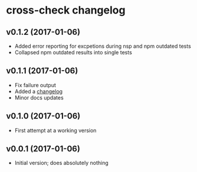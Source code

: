 # cross-check changelog

## v0.1.2 (2017-01-06)

 * Added error reporting for excpetions during nsp and npm outdated tests
 * Collapsed npm outdated results into single tests

## v0.1.1 (2017-01-06)

 * Fix failure output
 * Added a [changelog](http://keepachangelog.com/)
 * Minor docs updates

## v0.1.0 (2017-01-06) 

 * First attempt at a working version

## v0.0.1 (2017-01-06) 

 * Initial version; does absolutely nothing

